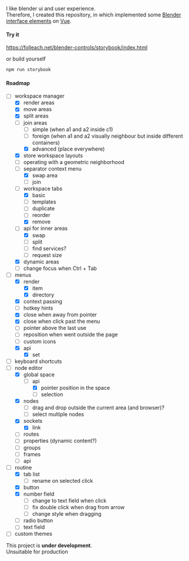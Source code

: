 I like blender ui and user experience.  
Therefore, I created this repository, in which implemented some [Blender interface elements](https://docs.blender.org/manual/en/latest/interface/index.html) on [Vue](https://vuejs.org/).

#### Try it

https://folleach.net/blender-controls/storybook/index.html

or build yourself

```bash
npm run storybook
```

#### Roadmap

- [ ] workspace manager
    - [x] render areas
    - [x] move areas
    - [x] split areas
    - [ ] join areas
        - [ ] simple (when a1 and a2 inside c1)
        - [ ] foreign (when a1 and a2 visually neighbour but inside different containers)
        - [x] advanced (place everywhere)
    - [x] store workspace layouts
    - [ ] operating with a geometric neighborhood
    - [ ] separator context menu
        - [x] swap area
        - [ ] join
    - [ ] workspace tabs
        - [x] basic
        - [ ] templates
        - [ ] duplicate
        - [ ] reorder
        - [x] remove
    - [ ] api for inner areas
        - [x] swap
        - [ ] split
        - [ ] find services?
        - [ ] request size
    - [x] dynamic areas
    - [ ] change focus when Ctrl + Tab
- [ ] menus
    - [x] render
        - [x] item
        - [x] directory
    - [x] context passing
    - [ ] hotkey hints
    - [x] close when away from pointer
    - [x] close when click past the menu
    - [ ] pointer above the last use
    - [ ] reposition when went outside the page
    - [ ] custom icons
    - [x] api
        - [x] set
- [ ] keyboard shortcuts
- [ ] node editor
    - [x] global space
        - [ ] api
            - [x] pointer position in the space
            - [ ] selection
    - [x] nodes
        - [ ] drag and drop outside the current area (and browser)?
        - [ ] select multiple nodes
    - [x] sockets
        - [x] link
    - [ ] routes
    - [ ] properties (dynamic content?)
    - [ ] groups
    - [ ] frames
    - [ ] api
- [ ] routine
    - [x] tab list
        - [ ] rename on selected click
    - [x] button
    - [x] number field
        - [ ] change to text field when click
        - [ ] fix double click when drag from arrow
        - [ ] change style when dragging
    - [ ] radio button
    - [ ] text field
- [ ] custom themes

This project is **under development**.  
Unsuitable for production
